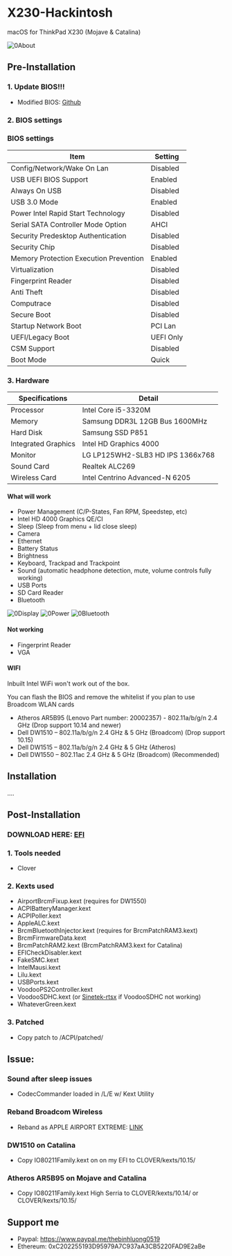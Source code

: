 # X230-Hackintosh

macOS for ThinkPad X230 (Mojave & Catalina)


![0About](./screenshot/info.png)

## Pre-Installation

### 1. Update BIOS!!!

- Modified BIOS: [Github](https://github.com/n4ru/1vyrain/)

### 2. BIOS settings

### BIOS settings

| Item | Setting |
| ------------- | ------------ |
| Config/Network/Wake On Lan | Disabled |
| USB UEFI BIOS Support | Enabled |
| Always On USB | Disabled |
| USB 3.0 Mode | Enabled |
| Power Intel Rapid Start Technology | Disabled |
| Serial SATA Controller Mode Option | AHCI |
| Security Predesktop Authentication | Disabled |
| Security Chip | Disabled |
| Memory Protection Execution Prevention | Enabled |
| Virtualization | Disabled |
| Fingerprint Reader | Disabled |
| Anti Theft | Disabled |
| Computrace | Disabled |
| Secure Boot | Disabled |
| Startup Network Boot | PCI Lan |
| UEFI/Legacy Boot | UEFI Only |
| CSM Support | Disabled |
| Boot Mode | Quick |

### 3. Hardware

| Specifications      | Detail                                      |
| ------------------- | ------------------------------------------- |
| Processor           | Intel Core i5-3320M                         |
| Memory              | Samsung DDR3L 12GB Bus 1600MHz              |
| Hard Disk           | Samsung SSD P851                            |
| Integrated Graphics | Intel HD Graphics 4000                      |
| Monitor             | LG LP125WH2-SLB3 HD IPS 1366x768            |
| Sound Card          | Realtek ALC269                              |
| Wireless Card       | Intel Centrino Advanced-N 6205              |


#### What will work

- Power Management (C/P-States, Fan RPM, Speedstep, etc)
- Intel HD 4000 Graphics QE/CI
- Sleep (Sleep from menu + lid close sleep)
- Camera
- Ethernet
- Battery Status
- Brightness
- Keyboard, Trackpad and Trackpoint
- Sound (automatic headphone detection, mute, volume controls fully working)
- USB Ports
- SD Card Reader
- Bluetooth

![0Display](./screenshot/display.png)
![0Power](./screenshot/power.png)
![0Bluetooth](./screenshot/bluetooth.png)


#### Not working

- Fingerprint Reader
- VGA

#### WIFI

Inbuilt Intel WiFi won't work out of the box.

You can flash the BIOS and remove the whitelist if you plan to use Broadcom WLAN cards

- Atheros AR5B95 (Lenovo Part number: 20002357) - 802.11a/b/g/n 2.4 GHz (Drop support 10.14 and newer)
- Dell DW1510 – 802.11a/b/g/n 2.4 GHz & 5 GHz (Broadcom) (Drop support 10.15)
- Dell DW1515 – 802.11a/b/g/n 2.4 GHz & 5 GHz (Atheros)
- Dell DW1550 – 802.11ac 2.4 GHz & 5 GHz (Broadcom) (Recommended)

## Installation

....

## Post-Installation

### DOWNLOAD HERE: [EFI](https://github.com/banhbaoxamlan/X230-Hackintosh/releases/latest)

### 1. Tools needed

- Clover 

### 2. Kexts used

- AirportBrcmFixup.kext (requires for DW1550)
- ACPIBatteryManager.kext
- ACPIPoller.kext
- AppleALC.kext
- BrcmBluetoothInjector.kext (requires for BrcmPatchRAM3.kext)
- BrcmFirmwareData.kext
- BrcmPatchRAM2.kext (BrcmPatchRAM3.kext for Catalina)
- EFICheckDisabler.kext
- FakeSMC.kext
- IntelMausi.kext
- Lilu.kext
- USBPorts.kext
- VoodooPS2Controller.kext
- VoodooSDHC.kext (or [Sinetek-rtsx](<https://github.com/cholonam/Sinetek-rtsx/releases>) if VoodooSDHC not working)
- WhateverGreen.kext

### 3. Patched

- Copy patch to /ACPI/patched/

## Issue:

### Sound after sleep issues

- CodecCommander loaded in /L/E w/ Kext Utility

### Reband Broadcom Wireless

- Reband as APPLE AIRPORT EXTREME: [LINK](http://blog.legendt.com/rebranding-broadcom-802-11a-b-g-n-cards/)

### DW1510 on Catalina

- Copy IO80211Family.kext on on my EFI to CLOVER/kexts/10.15/

### Atheros AR5B95 on Mojave and Catalina

- Copy IO80211Family.kext High Serria to CLOVER/kexts/10.14/ or CLOVER/kexts/10.15/

## Support me

- Paypal: <https://www.paypal.me/thebinhluong0519>
- Ethereum: 0xC202255193D95979A7C937aA3CB5220FAD9E2aBe
